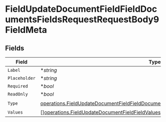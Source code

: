 # FieldUpdateDocumentFieldFieldDocumentsFieldsRequestRequestBody9FieldMeta


## Fields

| Field                                                                                                                                                                                              | Type                                                                                                                                                                                               | Required                                                                                                                                                                                           | Description                                                                                                                                                                                        |
| -------------------------------------------------------------------------------------------------------------------------------------------------------------------------------------------------- | -------------------------------------------------------------------------------------------------------------------------------------------------------------------------------------------------- | -------------------------------------------------------------------------------------------------------------------------------------------------------------------------------------------------- | -------------------------------------------------------------------------------------------------------------------------------------------------------------------------------------------------- |
| `Label`                                                                                                                                                                                            | **string*                                                                                                                                                                                          | :heavy_minus_sign:                                                                                                                                                                                 | N/A                                                                                                                                                                                                |
| `Placeholder`                                                                                                                                                                                      | **string*                                                                                                                                                                                          | :heavy_minus_sign:                                                                                                                                                                                 | N/A                                                                                                                                                                                                |
| `Required`                                                                                                                                                                                         | **bool*                                                                                                                                                                                            | :heavy_minus_sign:                                                                                                                                                                                 | N/A                                                                                                                                                                                                |
| `ReadOnly`                                                                                                                                                                                         | **bool*                                                                                                                                                                                            | :heavy_minus_sign:                                                                                                                                                                                 | N/A                                                                                                                                                                                                |
| `Type`                                                                                                                                                                                             | [operations.FieldUpdateDocumentFieldFieldDocumentsFieldsRequestRequestBody9FieldMetaType](../../models/operations/fieldupdatedocumentfieldfielddocumentsfieldsrequestrequestbody9fieldmetatype.md) | :heavy_check_mark:                                                                                                                                                                                 | N/A                                                                                                                                                                                                |
| `Values`                                                                                                                                                                                           | [][operations.FieldUpdateDocumentFieldFieldValues](../../models/operations/fieldupdatedocumentfieldfieldvalues.md)                                                                                 | :heavy_minus_sign:                                                                                                                                                                                 | N/A                                                                                                                                                                                                |